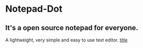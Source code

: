 # Notepad-Dot
It's a open source notepad for everyone.
-------
A lightweight, very simple and easy to use text editor.
[title](https://agea.g)
